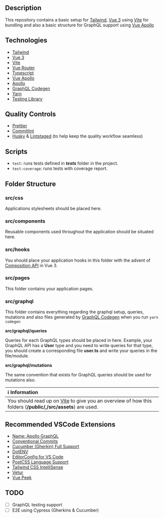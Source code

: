 ## Description

This repository contains a basic setup for [Tailwind](https://tailwindcss.com/), [Vue 3](https://v3.vuejs.org/) using [Vite](https://github.com/vitejs/vite) for bundling and also a basic structure for GraphQL support using [Vue Apollo](https://v4.apollo.vuejs.org/)

## Technologies

* [Tailwind](https://tailwindcss.com/)
* [Vue 3](https://v3.vuejs.org/)
* [Vite](https://github.com/vitejs/vite)
* [Vue Router](https://next.router.vuejs.org/)
* [Typescript](https://www.typescriptlang.org/)
* [Vue Apollo](https://v4.apollo.vuejs.org/)
* [Apollo](https://www.apollographql.com/docs/)
* [GraphQL Codegen](https://graphql-code-generator.com/)
* [Yarn](https://yarnpkg.com/)
* [Testing Library](https://testing-library.com/docs/vue-testing-library/intro)

## Quality Controls

* [Prettier](https://prettier.io/)
* [Commitlint](http://commitlint.js.org/)
* [Husky](https://typicode.github.io/husky) & [Lintstaged](https://github.com/okonet/lint-staged) (to help keep the quality workflow seamless)

## Scripts

* `test`: runs tests defined in *__tests__* folder in the project.
* `test:coverage`: runs tests with coverage report.

## Folder Structure

### src/css

Applications stylesheets should be placed here.

### src/components

Reusable components used throughout the application should be situated here.

### src/hooks

You should place your application hooks in this folder with the advent of [Composition API](https://v3.vuejs.org/api/composition-api.html#composition-api) in Vue 3.

### src/pages

This folder contains your application pages.

### src/graphql

This folder contains everything regarding the graphql setup, queries, mutations and also files generated by [GraphQL Codegen](https://graphql-code-generator.com/) when you run `yarn codegen`

**src/graphql/queries**

Queries for each GraphQL types should be placed in here. Example, your GraphQL API has a **User** type and you need to write queries for that type, you should create a corresponding file **user.ts** and write your queries in the file/module.

**src/graphql/mutations**

The same convention that exists for GraphQL queries should be used for mutations also.

| :information_source: **Information** |
|:-------------------------------------|
| You should read up on [Vite](https://github.com/vitejs/vite) to give you an overview of how this folders (**/public/,/src/assets**) are used. |

## Recommended VSCode Extensions

* [Name: Apollo GraphQL](https://marketplace.visualstudio.com/items?itemName=apollographql.vscode-apollo)
* [Conventional Commits](https://marketplace.visualstudio.com/items?itemName=vivaxy.vscode-conventional-commits)
* [Cucumber (Gherkin) Full Support](https://marketplace.visualstudio.com/items?itemName=alexkrechik.cucumberautocomplete)
* [DotENV](https://marketplace.visualstudio.com/items?itemName=mikestead.dotenv)
* [EditorConfig for VS Code](https://marketplace.visualstudio.com/items?itemName=EditorConfig.EditorConfig)
* [PostCSS Language Support](https://marketplace.visualstudio.com/items?itemName=csstools.postcss)
* [Tailwind CSS IntelliSense](https://marketplace.visualstudio.com/items?itemName=bradlc.vscode-tailwindcss)
* [Vetur](https://marketplace.visualstudio.com/items?itemName=octref.vetur)
* [Vue Peek](https://marketplace.visualstudio.com/items?itemName=dariofuzinato.vue-peek)


## TODO

- [ ] GraphQL testing support
- [ ] E2E using Cypress (Gherkins & Cucumber)
